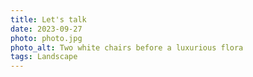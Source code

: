 ```yaml
---
title: Let's talk
date: 2023-09-27
photo: photo.jpg
photo_alt: Two white chairs before a luxurious flora
tags: Landscape
---
```

